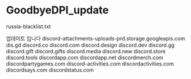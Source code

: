 # GoodbyeDPI_update
russia-blacklist.txt


업데이트 입니다
discord-attachments-uploads-prd.storage.googleapis.com
dis.gd
discord.co
discord.com
discord.design
discord.dev
discord.gg
discord.gift
discord.gifts
discord.media
discord.new
discord.store
discord.tools
discordapp.com
discordapp.net
discordmerch.com
discordpartygames.com
discord-activities.com
discordactivities.com
discordsays.com
discordstatus.com
